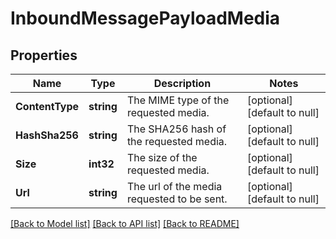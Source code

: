 # InboundMessagePayloadMedia

## Properties
Name | Type | Description | Notes
------------ | ------------- | ------------- | -------------
**ContentType** | **string** | The MIME type of the requested media. | [optional] [default to null]
**HashSha256** | **string** | The SHA256 hash of the requested media. | [optional] [default to null]
**Size** | **int32** | The size of the requested media. | [optional] [default to null]
**Url** | **string** | The url of the media requested to be sent. | [optional] [default to null]

[[Back to Model list]](../README.md#documentation-for-models) [[Back to API list]](../README.md#documentation-for-api-endpoints) [[Back to README]](../README.md)

